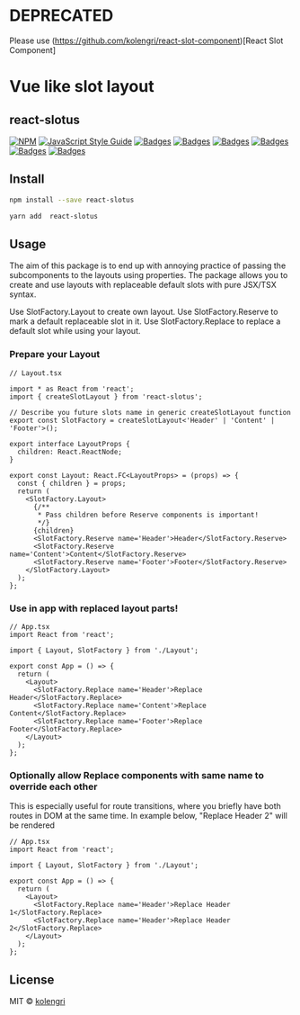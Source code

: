 # DEPRECATED
Please use (https://github.com/kolengri/react-slot-component)[React Slot Component]

# Vue like slot layout

## react-slotus

[![NPM](https://img.shields.io/npm/v/react-slotus.svg)](https://www.npmjs.com/package/react-slotus)
[![JavaScript Style Guide](https://img.shields.io/badge/code_style-standard-brightgreen.svg)](https://standardjs.com)
[![Badges](https://badgen.net/npm/license/react-slotus)](https://www.npmjs.com/package/react-slotus)
[![Badges](https://badgen.net/npm/dependents/react-slotus)](https://www.npmjs.com/package/react-slotus)
[![Badges](https://badgen.net/npm/types/react-slotus)](https://www.npmjs.com/package/react-slotus)
[![Badges](https://badgen.net/github/issues/kolengri/react-slotus)](https://www.npmjs.com/package/react-slotus)
[![Badges](https://badgen.net/bundlephobia/min/react-slotus)](https://bundlephobia.com/result?p=react-slotus)
[![Badges](https://badgen.net/bundlephobia/minzip/react-slotus)](https://bundlephobia.com/result?p=react-slotus)

## Install

```bash
npm install --save react-slotus
```

```bash
yarn add  react-slotus
```

## Usage

The aim of this package is to end up with annoying practice of passing the subcomponents to the layouts using properties. The package allows you to create and use layouts with replaceable default slots with pure JSX/TSX syntax.

Use SlotFactory.Layout to create own layout.
Use SlotFactory.Reserve to mark a default replaceable slot in it.
Use SlotFactory.Replace to replace a default slot while using your layout.

### Prepare your Layout

```tsx
// Layout.tsx

import * as React from 'react';
import { createSlotLayout } from 'react-slotus';

// Describe you future slots name in generic createSlotLayout function
export const SlotFactory = createSlotLayout<'Header' | 'Content' | 'Footer'>();

export interface LayoutProps {
  children: React.ReactNode;
}

export const Layout: React.FC<LayoutProps> = (props) => {
  const { children } = props;
  return (
    <SlotFactory.Layout>
      {/**
       * Pass children before Reserve components is important!
       */}
      {children}
      <SlotFactory.Reserve name='Header'>Header</SlotFactory.Reserve>
      <SlotFactory.Reserve name='Content'>Content</SlotFactory.Reserve>
      <SlotFactory.Reserve name='Footer'>Footer</SlotFactory.Reserve>
    </SlotFactory.Layout>
  );
};
```

### Use in app with replaced layout parts!

```tsx
// App.tsx
import React from 'react';

import { Layout, SlotFactory } from './Layout';

export const App = () => {
  return (
    <Layout>
      <SlotFactory.Replace name='Header'>Replace Header</SlotFactory.Replace>
      <SlotFactory.Replace name='Content'>Replace Content</SlotFactory.Replace>
      <SlotFactory.Replace name='Footer'>Replace Footer</SlotFactory.Replace>
    </Layout>
  );
};
```

### Optionally allow Replace components with same name to override each other

This is especially useful for route transitions, where you briefly have both routes in DOM at the same time.
In example below, "Replace Header 2" will be rendered

```tsx
// App.tsx
import React from 'react';

import { Layout, SlotFactory } from './Layout';

export const App = () => {
  return (
    <Layout>
      <SlotFactory.Replace name='Header'>Replace Header 1</SlotFactory.Replace>
      <SlotFactory.Replace name='Header'>Replace Header 2</SlotFactory.Replace>
    </Layout>
  );
};
```

## License

MIT © [kolengri](https://github.com/kolengri)
